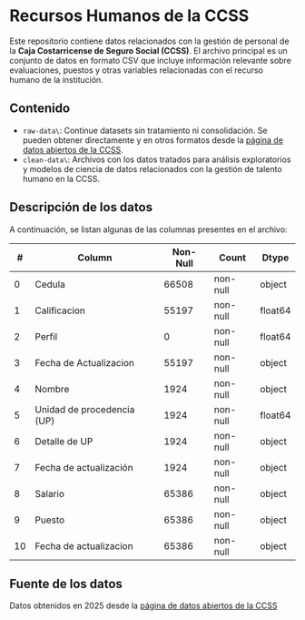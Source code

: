 # Recursos Humanos de la CCSS

Este repositorio contiene datos relacionados con la gestión de personal de la **Caja Costarricense de Seguro Social (CCSS)**. El archivo principal es un conjunto de datos en formato CSV que incluye información relevante sobre evaluaciones, puestos y otras variables relacionadas con el recurso humano de la institución.

## Contenido

- `raw-data\`: Continue datasets sin tratamiento ni consolidación. Se pueden obtener directamente y en otros formatos desde  la [página de datos abiertos de la CCSS](ccss.sa.cr/datos-abiertos).
- `clean-data\`: Archivos con los datos tratados para análisis exploratorios y modelos de ciencia de datos relacionados con la gestión de talento humano en la CCSS.

## Descripción de los datos

A continuación, se listan algunas de las columnas presentes en el archivo:

| # |  Column | Non-Null | Count | Dtype  |
| --- | --- | --- | --- | --- |
| 0 | Cedula | 66508 | non-null | object |
| 1 | Calificacion | 55197 | non-null | float64 |
| 2 | Perfil | 0 | non-null | float64 | 
| 3 | Fecha de Actualizacion | 55197 | non-null | object | 
| 4 | Nombre | 1924 | non-null | object |
| 5 | Unidad de procedencia (UP) | 1924 | non-null | float64 |
| 6 | Detalle de UP | 1924 | non-null | object |
| 7 | Fecha de actualización | 1924 | non-null | object | 
| 8 | Salario | 65386 | non-null | object |
| 9 | Puesto | 65386 | non-null | object |
| 10 | Fecha de actualizacion | 65386 | non-null | object |

## Fuente de los datos

Datos obtenidos en 2025 desde la [página de datos abiertos de la CCSS](ccss.sa.cr/datos-abiertos)
